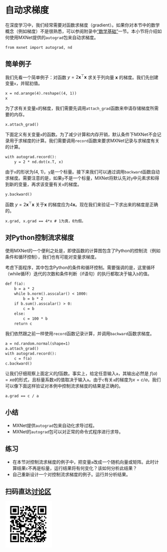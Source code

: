 # 自动求梯度

在深度学习中，我们经常需要对函数求梯度（gradient）。如果你对本节中的数学概念（例如梯度）不是很熟悉，可以参阅附录中[“数学基础”](../chapter_appendix/math.md)一节。本小节将介绍如何使用MXNet提供的`autograd`包来自动求梯度。

```{.python .input  n=2}
from mxnet import autograd, nd
```

## 简单例子

我们先看一个简单例子：对函数 $y = 2\boldsymbol{x}^{\top}\boldsymbol{x}$ 求关于列向量 $\boldsymbol{x}$ 的梯度。我们先创建变量`x`，并赋初值。

```{.python .input}
x = nd.arange(4).reshape((4, 1))
x
```

为了求有关变量`x`的梯度，我们需要先调用`attach_grad`函数来申请存储梯度所需要的内存。

```{.python .input}
x.attach_grad()
```

下面定义有关变量`x`的函数。为了减少计算和内存开销，默认条件下MXNet不会记录用于求梯度的计算。我们需要调用`record`函数来要求MXNet记录与求梯度有关的计算。

```{.python .input}
with autograd.record():
    y = 2 * nd.dot(x.T, x)
```

由于`x`的形状为(4, 1)，`y`是一个标量。接下来我们可以通过调用`backward`函数自动求梯度。需要注意的是，如果`y`不是一个标量，MXNet将默认先对`y`中元素求和得到新的变量，再求该变量有关`x`的梯度。

```{.python .input}
y.backward()
```

函数 $y = 2\boldsymbol{x}^{\top}\boldsymbol{x}$ 关于$\boldsymbol{x}$ 的梯度应为$4\boldsymbol{x}$。现在我们来验证一下求出来的梯度是正确的。

```{.python .input}
x.grad, x.grad == 4*x # 1为真，0为假。
```

## 对Python控制流求梯度

使用MXNet的一个便利之处是，即使函数的计算图包含了Python的控制流（例如条件和循环控制），我们也有可能对变量求梯度。

考虑下面程序，其中包含Python的条件和循环控制。需要强调的是，这里循环（while循环）迭代的次数和条件判断（if语句）的执行都取决于输入`b`的值。

```{.python .input  n=3}
def f(a):
    b = a * 2
    while b.norm().asscalar() < 1000:
        b = b * 2
    if b.sum().asscalar() > 0:
        c = b
    else:
        c = 100 * b
    return c
```

我们依然跟之前一样使用`record`函数记录计算，并调用`backward`函数求梯度。

```{.python .input  n=5}
a = nd.random.normal(shape=1)
a.attach_grad()
with autograd.record():
    c = f(a)
c.backward()
```

让我们仔细观察上面定义的$f$函数。事实上，给定任意输入`a`，其输出必然是 $f(a)= xa$的形式，且标量系数$x$的值取决于输入`a`。由于`c`有关`a`的梯度为$x =  c / a$，我们可以像下面这样验证对本例中控制流求梯度的结果是正确的。

```{.python .input  n=8}
a.grad == c / a
```

## 小结

* MXNet提供`autograd`包来自动化求导过程。
* MXNet的`autograd`包可以对正常的命令式程序进行求导。

## 练习

* 在本节对控制流求梯度的例子中，把变量`a`改成一个随机向量或矩阵。此时计算结果`c`不再是标量，运行结果将有何变化？该如何分析此结果？
* 自己重新设计一个对控制流求梯度的例子。运行并分析结果。


## 扫码直达[讨论区](https://discuss.gluon.ai/t/topic/744)

![](../img/qr_autograd.svg)
